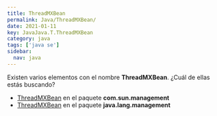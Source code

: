 ```yaml
---
title: ThreadMXBean
permalink: Java/ThreadMXBean/
date: 2021-01-11
key: JavaJava.T.ThreadMXBean
category: java
tags: ['java se']
sidebar: 
  nav: java
---
```


Existen varios elementos con el nombre **ThreadMXBean**. ¿Cuál de ellas estás buscando?
<ul>
<li><a href="/Java/ThreadMXBean-com-sun-management/">ThreadMXBean</a> en el paquete <strong>com.sun.management</strong></li>
<li><a href="/Java/ThreadMXBean-java-lang-management/">ThreadMXBean</a> en el paquete <strong>java.lang.management</strong></li>
<ul>

